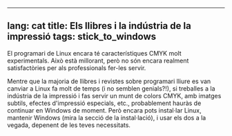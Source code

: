
---
lang: cat
title: Els llibres i la indústria de la impressió
tags: stick_to_windows
---

El programari de Linux encara té característiques CMYK molt experimentals. Això està millorant, però no són encara realment satisfactòries per als professionals fer-les servir.

Mentre que la majoria de llibres i revistes sobre programari lliure es van canviar a Linux fa molt de temps (i no semblen genials?!), si treballes a la indústria de la impressió i fas servir un munt de colors CMYK, amb imatges subtils, efectes d'impressió especials, etc., probablement hauràs de continuar en Windows de moment. Però encara pots instal·lar Linux, mantenir Windows (mira la secció de la instal·lació), i usar els dos a la vegada, depenent de les teves necessitats.

